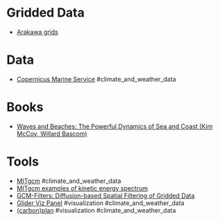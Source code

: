 # Gridded Data
- [Arakawa grids](https://en.wikipedia.org/wiki/Arakawa_grids)
# Data
- [Copernicus Marine Service](https://marine.copernicus.eu/) #climate_and_weather_data 
# Books
- [Waves and Beaches: The Powerful Dynamics of Sea and Coast (Kim McCoy, Willard Bascom)](https://www.amazon.com/Waves-Beaches-Powerful-Dynamics-Coast/dp/1938340957)
# Tools
- [MITgcm](https://mitgcm.readthedocs.io/en/latest/index.html) #climate_and_weather_data 
- [MITgcm examples of kinetic energy spectrum](https://xrft.readthedocs.io/en/latest/MITgcm_example.html#Isotropic-wavenumber-spectrum)
- [GCM-Filters: Diffusion-based Spatial Filtering of Gridded Data](https://gcm-filters.readthedocs.io/en/latest/index.html)
- [Glider Viz Panel](https://earthcube2021.github.io/ec21_book/notebooks/ec21_balwada_etal/DB_01_Glider_Viz_Panel.html) #visualization #climate_and_weather_data 
- [(carbon)plan](https://ncview-js.staging.carbonplan.org/) #visualization #climate_and_weather_data 